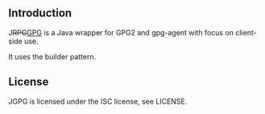 Introduction
------------

J<del>RPG</del><ins>GPG</ins> is a Java wrapper for GPG2 and gpg-agent with focus on
client-side use.

It uses the builder pattern.

License
-------

JGPG is licensed under the ISC license, see LICENSE.
